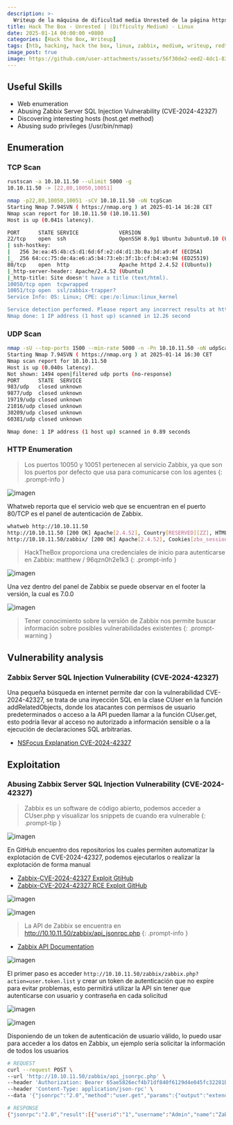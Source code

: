 ```yaml
---
description: >-
  Writeup de la máquina de dificultad media Unrested de la página https://hackthebox.eu
title: Hack The Box - Unrested | (Difficulty Medium) - Linux
date: 2025-01-14 00:00:00 +0800
categories: [Hack the Box, Writeup]
tags: [htb, hacking, hack the box, linux, zabbix, medium, writeup, redteam, pentesting]
image_post: true
image: https://github.com/user-attachments/assets/56f30de2-eed2-4dc1-83a9-68b49acab64a
---
```


## Useful Skills

* Web enumeration
* Abusing Zabbix Server SQL Injection Vulnerability (CVE-2024-42327)
* Discovering interesting hosts (host.get method)
* Abusing sudo privileges (/usr/bin/nmap)
  
## Enumeration

### TCP Scan

 ```bash
rustscan -a 10.10.11.50 --ulimit 5000 -g
10.10.11.50 -> [22,80,10050,10051]
```

```bash
nmap -p22,80,10050,10051 -sCV 10.10.11.50 -oN tcpScan
Starting Nmap 7.94SVN ( https://nmap.org ) at 2025-01-14 16:28 CET
Nmap scan report for 10.10.11.50 (10.10.11.50)
Host is up (0.041s latency).

PORT      STATE SERVICE             VERSION
22/tcp    open  ssh                 OpenSSH 8.9p1 Ubuntu 3ubuntu0.10 (Ubuntu Linux; protocol 2.0)
| ssh-hostkey: 
|   256 3e:ea:45:4b:c5:d1:6d:6f:e2:d4:d1:3b:0a:3d:a9:4f (ECDSA)
|_  256 64:cc:75:de:4a:e6:a5:b4:73:eb:3f:1b:cf:b4:e3:94 (ED25519)
80/tcp    open  http                Apache httpd 2.4.52 ((Ubuntu))
|_http-server-header: Apache/2.4.52 (Ubuntu)
|_http-title: Site doesn't have a title (text/html).
10050/tcp open  tcpwrapped
10051/tcp open  ssl/zabbix-trapper?
Service Info: OS: Linux; CPE: cpe:/o:linux:linux_kernel

Service detection performed. Please report any incorrect results at https://nmap.org/submit/ .
Nmap done: 1 IP address (1 host up) scanned in 12.26 second
```

### UDP Scan

 ```bash
nmap -sU --top-ports 1500 --min-rate 5000 -n -Pn 10.10.11.50 -oN udpScan
Starting Nmap 7.94SVN ( https://nmap.org ) at 2025-01-14 16:30 CET
Nmap scan report for 10.10.11.50
Host is up (0.040s latency).
Not shown: 1494 open|filtered udp ports (no-response)
PORT      STATE  SERVICE
983/udp   closed unknown
9877/udp  closed unknown
19719/udp closed unknown
21016/udp closed unknown
30209/udp closed unknown
60381/udp closed unknown

Nmap done: 1 IP address (1 host up) scanned in 0.89 seconds
```

### HTTP Enumeration

> Los puertos 10050 y 10051 pertenecen al servicio Zabbix, ya que son los puertos por defecto que usa para comunicarse con los agentes
{: .prompt-info }

![imagen](https://github.com/user-attachments/assets/5ba0341c-ee15-4841-a505-9007f82ee938)

Whatweb reporta que el servicio web que se encuentran en el puerto 80/TCP es el panel de autenticación de Zabbix.

```bash
whatweb http://10.10.11.50
http://10.10.11.50 [200 OK] Apache[2.4.52], Country[RESERVED][ZZ], HTML5, HTTPServer[Ubuntu Linux][Apache/2.4.52 (Ubuntu)], IP[10.10.11.50], Meta-Refresh-Redirect[/zabbix/]
http://10.10.11.50/zabbix/ [200 OK] Apache[2.4.52], Cookies[zbx_session], Country[RESERVED][ZZ], HTML5, HTTPServer[Ubuntu Linux][Apache/2.4.52 (Ubuntu)], HttpOnly[zbx_session], IP[10.10.11.50], Meta-Author[Zabbix SIA], PasswordField[password], Script, Title[Unrested: Zabbix], UncommonHeaders[x-content-type-options], X-Frame-Options[SAMEORIGIN], X-UA-Compatible[IE=Edge], X-XSS-Protection[1; mode=blo
```

> HackTheBox proporciona una credenciales de inicio para autenticarse en Zabbix: matthew / 96qzn0h2e1k3
{: .prompt-info }

![imagen](https://github.com/user-attachments/assets/f0b55de6-fa0e-48fe-bc87-8992226f447b)

Una vez dentro del panel de Zabbix se puede observar en el footer la versión, la cual es 7.0.0

![imagen](https://github.com/user-attachments/assets/4a9db3cd-82ca-40e2-9e2d-a7a8b0213821)

> Tener conocimiento sobre la versión de Zabbix nos permite buscar información sobre posibles vulnerabilidades existentes
{: .prompt-warning }

## Vulnerability analysis

### Zabbix Server SQL Injection Vulnerability (CVE-2024-42327)

Una pequeña búsqueda en internet permite dar con la vulnerabilidad CVE-2024-42327, se trata de una inyección SQL en la clase CUser en la función addRelatedObjects, donde los atacantes con permisos de usuario predeterminados o acceso a la API pueden llamar a la función CUser.get, esto podría llevar al acceso no autorizado a información sensible o a la ejecución de declaraciones SQL arbitrarias.

* [NSFocus Explanation CVE-2024-42327](https://nsfocusglobal.com/zabbix-server-sql-injection-vulnerability-cve-2024-42327/)

## Exploitation

### Abusing Zabbix Server SQL Injection Vulnerability (CVE-2024-42327)

> Zabbix es un software de código abierto, podemos acceder a CUser.php y visualizar los snippets de cuando era vulnerable
{: .prompt-tip }

![imagen](https://github.com/user-attachments/assets/9b6ab83e-f1d9-4c47-88ec-e3ffed5ecb94)

En GitHub encuentro dos repositorios los cuales permiten automatizar la explotación de CVE-2024-42327, podemos ejecutarlos o realizar la explotación de forma manual

* [Zabbix-CVE-2024-42327 Exploit GtiHub](https://github.com/aramosf/cve-2024-42327)
* [Zabbix-CVE-2024-42327 RCE Exploit GitHub](https://github.com/BridgerAlderson/Zabbix-CVE-2024-42327-SQL-Injection-RCE)

![imagen](https://github.com/user-attachments/assets/82037303-760e-4fca-b30c-a333d7679de8)

![imagen](https://github.com/user-attachments/assets/c6dd9b92-797d-4684-a7fd-fb96d47f1841)
 
> La API de Zabbix se encuentra en http://10.10.11.50/zabbix/api_jsonrpc.php
{: .prompt-info }

* [Zabbix API Documentation](https://www.zabbix.com/documentation/current/en/manual/api)

![imagen](https://github.com/user-attachments/assets/c4501e92-93d0-4296-8e1a-64009f82ce9e)

El primer paso es acceder `http://10.10.11.50/zabbix/zabbix.php?action=user.token.list` y crear un token de autenticación que no expire para evitar problemas, esto permitirá utilizar la API sin tener que autenticarse con usuario y contraseña en cada solicitud

![imagen](https://github.com/user-attachments/assets/1f4db02b-2c3b-463c-964e-7849d24bf014)

![imagen](https://github.com/user-attachments/assets/e12f541a-9586-4771-a694-8898a38075f6)

Disponiendo de un token de autenticación de usuario válido, lo puedo usar para acceder a los datos en Zabbix, un ejemplo sería solicitar la información de todos los usuarios

```bash
# REQUEST
curl --request POST \
--url 'http://10.10.11.50/zabbix/api_jsonrpc.php' \
--header 'Authorization: Bearer 65ae5826ecf4b71df840f6129d4e045fc32281bf1a7e7ecaccd12137ee00ad77' \
--header 'Content-Type: application/json-rpc' \
--data '{"jsonrpc":"2.0","method":"user.get","params":{"output":"extend"},"id":1}'
```

```bash
# RESPONSE
{"jsonrpc":"2.0","result":[{"userid":"1","username":"Admin","name":"Zabbix","surname":"Administrator","url":"","autologin":"1","autologout":"0","lang":"default","refresh":"30s","theme":"default","attempt_failed":"0","attempt_ip":"","attempt_clock":"0","rows_per_page":"50","timezone":"default","roleid":"3","userdirectoryid":"0","ts_provisioned":"0"},{"userid":"2","username":"guest","name":"","surname":"","url":"","autologin":"0","autologout":"15m","lang":"default","refresh":"30s","theme":"default","attempt_failed":"0","attempt_ip":"","attempt_clock":"0","rows_per_page":"50","timezone":"default","roleid":"4","userdirectoryid":"0","ts_provisioned":"0"},{"userid":"3","username":"matthew","name":"POINTED","surname":"Smith","url":"","autologin":"1","autologout":"0","lang":"default","refresh":"30s","theme":"default","attempt_failed":"0","attempt_ip":"","attempt_clock":"0","rows_per_page":"50","timezone":"default","roleid":"1","userdirectoryid":"0","ts_provisioned":"0"}],"id":1}
```
